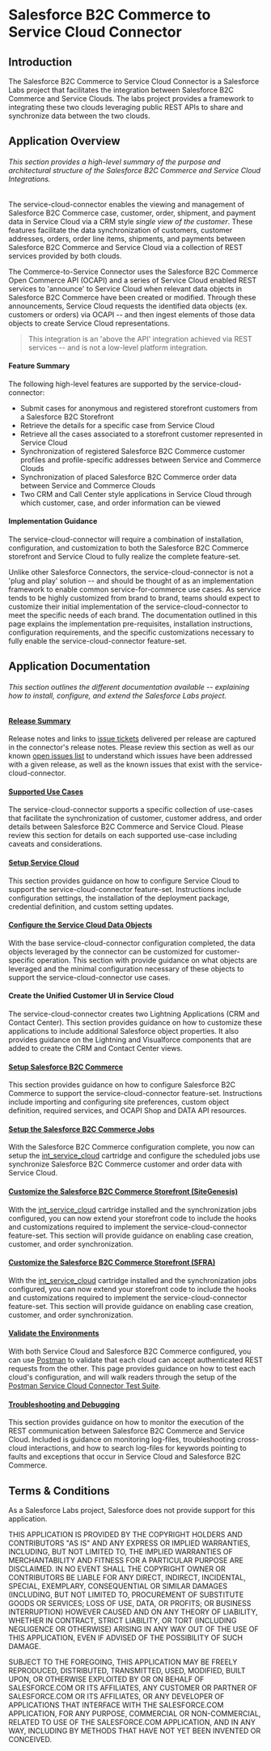 # Salesforce B2C Commerce to Service Cloud Connector #

## Introduction ##

The Salesforce B2C Commerce to Service Cloud Connector is a Salesforce Labs project that facilitates the integration between Salesforce B2C Commerce and Service Clouds.  The labs project provides a framework to integrating these two clouds leveraging public REST APIs to share and synchronize data between the two clouds.

## Application Overview ##

###### This section provides a high-level summary of the purpose and architectural structure of the Salesforce B2C Commerce and Service Cloud Integrations.

The service-cloud-connector enables the viewing and management of Salesforce B2C Commerce case, customer, order, shipment, and payment data in Service Cloud via a CRM style _single view of the customer_.  These features facilitate the data synchronization of customers, customer addresses, orders, order line items, shipments, and payments between Salesforce B2C Commerce and Service Cloud via a collection of REST services provided by both clouds.

The Commerce-to-Service Connector uses the Salesforce B2C Commerce Open Commerce API (OCAPI) and a series of Service Cloud enabled REST services to 'announce' to Service Cloud when relevant data objects in Salesforce B2C Commerce have been created or modified. Through these announcements, Service Cloud requests the identified data objects (ex. customers or orders) via OCAPI -- and then ingest elements of those data objects to create Service Cloud representations.

> This integration is an 'above the API' integration achieved via REST services -- and is not a low-level platform integration.

#### Feature Summary

The following high-level features are supported by the service-cloud-connector:

- Submit cases for anonymous and registered storefront customers from a Salesforce B2C Storefront
- Retrieve the details for a specific case from Service Cloud
- Retrieve all the cases associated to a storefront customer represented in Service Cloud
- Synchronization of registered Salesforce B2C Commerce customer profiles and profile-specific addresses between Service and Commerce Clouds
- Synchronization of placed Salesforce B2C Commerce order data between Service and Commerce Clouds
- Two CRM and Call Center style applications in Service Cloud through which customer, case, and order information can be viewed

#### Implementation Guidance

The service-cloud-connector will require a combination of installation, configuration, and customization to both the Salesforce B2C Commerce storefront and Service Cloud to fully realize the complete feature-set.

Unlike other Salesforce Connectors, the service-cloud-connector is not a 'plug and play' solution -- and should be thought of as an implementation framework to enable common service-for-commerce use cases.  As service tends to be highly customized from brand to brand, teams should expect to customize their initial implementation of the service-cloud-connector to meet the specific needs of each brand.  The documentation outlined in this page explains the implementation pre-requisites, installation instructions, configuration requirements, and the specific customizations necessary to fully enable the service-cloud-connector feature-set.

## Application Documentation ##
###### This section outlines the different documentation available -- explaining how to install, configure, and extend the Salesforce Labs project.

#### [Release Summary](./docs/releases/releaseSummary.md)

Release notes and links to [issue tickets](https://github.com/SalesforceCommerceCloud/service-cloud-connector/issues) delivered per release are captured in the connector's release notes.  Please review this section as well as our known [open issues list](https://github.com/SalesforceCommerceCloud/service-cloud-connector/issues) to understand which issues have been addressed with a given release, as well as the known issues that exist with the service-cloud-connector.

#### [Supported Use Cases](./docs/supportedUseCases.md)

The service-cloud-connector supports a specific collection of use-cases that facilitate the synchronization of customer, customer address, and order details between Salesforce B2C Commerce and Service Cloud.  Please review this section for details on each supported use-case including caveats and considerations.

#### [Setup Service Cloud](./docs/setupServiceCloud.md)

This section provides guidance on how to configure Service Cloud to support the service-cloud-connector feature-set.  Instructions include configuration settings, the installation of the deployment package, credential definition, and custom setting updates.

#### [Configure the Service Cloud Data Objects](./docs/configureDataObjects.md)

With the base service-cloud-connector configuration completed, the data objects leveraged by the connector can be customized for customer-specific operation.  This section with provide guidance on what objects are leveraged and the minimal configuration necessary of these objects to support the service-cloud-connector use cases.

#### Create the Unified Customer UI in Service Cloud

The service-cloud-connector creates two Lightning Applications (CRM and Contact Center).  This section provides guidance on how to customize these applications to include additional Salesforce object properties.  It also provides guidance on the Lightning and Visualforce components that are added to create the CRM and Contact Center views.

#### [Setup Salesforce B2C Commerce](./docs/setupB2CCommerce.md)

This section provides guidance on how to configure Salesforce B2C Commerce to support the service-cloud-connector feature-set.  Instructions include importing and configuring site preferences, custom object definition, required services, and OCAPI Shop and DATA API resources.

#### [Setup the Salesforce B2C Commerce Jobs](./docs/setupB2CCommerceJobs.md)

With the Salesforce B2C Commerce configuration complete, you now can setup the [int_service_cloud](./b2c/sfcc/cartridges/int_service_cloud) cartridge and configure the scheduled jobs use synchronize Salesforce B2C Commerce customer and order data with Service Cloud.

#### [Customize the Salesforce B2C Commerce Storefront (SiteGenesis)](./docs/customizeB2CStorefrontSG.md)

With the [int\_service\_cloud]() cartridge installed and the synchronization jobs configured, you can now extend your storefront code to include the hooks and customizations required to implement the service-cloud-connector feature-set.  This section will provide guidance on enabling case creation, customer, and order synchronization.

#### [Customize the Salesforce B2C Commerce Storefront (SFRA)](./docs/customizeB2CStorefrontSFRA.md)

With the [int\_service\_cloud]() cartridge installed and the synchronization jobs configured, you can now extend your storefront code to include the hooks and customizations required to implement the service-cloud-connector feature-set.  This section will provide guidance on enabling case creation, customer, and order synchronization.

#### [Validate the Environments](./docs/validateEnvironments.md)

With both Service Cloud and Salesforce B2C Commerce configured, you can use [Postman](https://www.getpostman.com/apps) to validate that each cloud can accept authenticated REST requests from the other.  This page provides guidance on how to test each cloud's configuration, and will walk readers through the setup of the [Postman Service Cloud Connector Test Suite](./postman/serviceCloudConnector.testSuite.json).

#### [Troubleshooting and Debugging](./docs/troubleshootingAndDebugging.md)

This section provides guidance on how to monitor the execution of the REST communication between Salesforce B2C Commerce and Service Cloud.  Included is guidance on monitoring log-files, troubleshooting cross-cloud interactions, and how to search log-files for keywords pointing to faults and exceptions that occur in Service Cloud and Salesforce B2C Commerce.

## Terms & Conditions ##

As a Salesforce Labs project, Salesforce does not provide support for this application.

THIS APPLICATION IS PROVIDED BY THE COPYRIGHT HOLDERS AND CONTRIBUTORS "AS IS" AND ANY EXPRESS OR IMPLIED WARRANTIES, INCLUDING, BUT NOT LIMITED TO, THE IMPLIED WARRANTIES OF MERCHANTABILITY AND FITNESS FOR A PARTICULAR PURPOSE ARE DISCLAIMED. IN NO EVENT SHALL THE COPYRIGHT OWNER OR CONTRIBUTORS BE LIABLE FOR ANY DIRECT, INDIRECT, INCIDENTAL, SPECIAL, EXEMPLARY, CONSEQUENTIAL OR SIMILAR DAMAGES (INCLUDING, BUT NOT LIMITED TO, PROCUREMENT OF SUBSTITUTE GOODS OR SERVICES; LOSS OF USE, DATA, OR PROFITS; OR BUSINESS INTERRUPTION) HOWEVER CAUSED AND ON ANY THEORY OF LIABILITY, WHETHER IN CONTRACT, STRICT LIABILITY, OR TORT (INCLUDING NEGLIGENCE OR OTHERWISE) ARISING IN ANY WAY OUT OF THE USE OF THIS APPLICATION, EVEN IF ADVISED OF THE POSSIBILITY OF SUCH DAMAGE.

SUBJECT TO THE FOREGOING, THIS APPLICATION MAY BE FREELY REPRODUCED, DISTRIBUTED, TRANSMITTED, USED, MODIFIED, BUILT UPON, OR OTHERWISE EXPLOITED BY OR ON BEHALF OF SALESFORCE.COM OR ITS AFFILIATES, ANY CUSTOMER OR PARTNER OF SALESFORCE.COM OR ITS AFFILIATES, OR ANY DEVELOPER OF APPLICATIONS THAT INTERFACE WITH THE SALESFORCE.COM APPLICATION, FOR ANY PURPOSE, COMMERCIAL OR NON-COMMERCIAL, RELATED TO USE OF THE SALESFORCE.COM APPLICATION, AND IN ANY WAY, INCLUDING BY METHODS THAT HAVE NOT YET BEEN INVENTED OR CONCEIVED.

